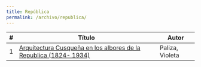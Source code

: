 ```yaml
---
title: República
permalink: /archivo/republica/
---
```



\# | Título | Autor
--- | --- | ---
1 | [Arquitectura Cusqueña en los albores de la Republica (1824- 1934)](https://historiografiadelarteperuano.github.io/archivo/arquitectura_cuzquena_paliza/) | Paliza, Violeta
